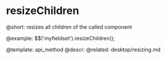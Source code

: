 resizeChildren
=============

@short:
	resizes all children of the called component

@example:
$$('myfieldset').resizeChildren();

@template:	api_method
@descr:
@related: 
	desktop/resizing.md

